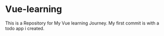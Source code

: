 # Vue-learning
This is a Repository for My Vue learning Journey.
My first commit is with a todo app i created.
